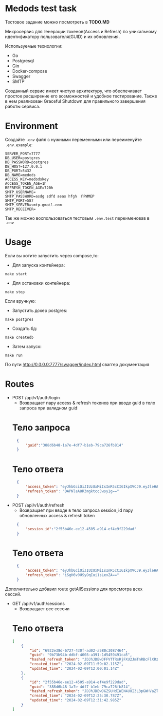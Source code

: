 # Medods test task

Тестовое задание можно посмотреть в  **TODO.MD**

Микросервис для генерации токенов(Access и Refresh) по уникальному идентификатору пользовaтеля(GUID) и их обновления.

Используемые технологии:

+ Go
+ Postgresql
+ Gin
+ Docker-compose
+ Swagger
+ SMTP

Созданный сервис имеет чистую архитектуру, что обеспечивает простое расширение его возможностей и удобное тестирование. Также в нем реализован Graceful Shutdown для правильного завершения работы сервиса.

# Environment

Создайте `.env` файл с нужными переменными  или переименуйте `.env.example`:
```.env
SERVER_PORT=7777
DB_USER=postgres
DB_PASSWORD=postgres
DB_HOST=127.0.0.1
DB_PORT=5432
DB_NAME=medods
ACCESS_KEY=medodskey
ACCESS_TOKEN_AGE=1h
REFRESH_TOKEN_AGE=720h
SMTP_USERNAME=
SMTP_PASSWORD=asdg sdfd aeas hfgh  ПРИМЕР
SMTP_PORT=587
SMTP_SERVER=smtp.gmail.com
SMTP_RECEIVER=
```
Так же можно воспользоваться тестовым  `.env.test` переименовав в `.env`

# Usage

Если вы хотите запустить через compose,то:

* Для запуска контейнера:

```shell
make start
```
* Для остановки контейнера:

```shell
make stop
```

Если вручную:

* Запустить докер postgres:

```shell
make postgres
```

* Создать бд:

```shell
make createdb
```


* Затем запуск:

```shell
make run
```

По пути http://0.0.0.0:7777/swagger/index.html сваггер документация

# Routes

* POST /api/v1/auth/login
  * Возвращает пару access & refresh токенов при вводе guid в тело запроса при валидном guid
  # Тело запроса
  ```json
    {
        "guid":"388d6b48-1a7e-4df7-b1eb-79ca726fb814"
    }
  ```
  # Тело ответа
  ```json
    {
        "access_token": "eyJhbGciOiJIUzUxMiIsInR5cCI6IkpXVCJ9.eyJleHAiOjE3MDc0ODE1MzAsInNlc3Npb25faWQiOiIyZjU1YjQ2ZS1lZTEyLTQ1MDUtYTkxNC1lZjRlOWYyMjlkYWQiLCJndWlkIjoiMzg4ZDZiNDgtMWE3ZS00ZGY3LWIxZWItNzljYTcyNmZiODE0In0.ChSsvpfPXVbtc7B8N1kaRn7_8FtIHqN0Am6OI9ADgM6f9CeER1T73xwHmfCOppv6bd6AUowj7lMe32dp3AIPWg",
        "refresh_token": "DAPNlaA8R3mgktccJwsy1g=="
    }
  ```
* POST /api/v1/auth/refresh
  * Возвращает при вводе в тело запроса session_id пару обновленных access & refresh token
  ```json
    {
        "session_id":"2f55b46e-ee12-4505-a914-ef4e9f229dad"
    }
  ```
  # Тело ответа
  ```json
    {
        "access_token": "eyJhbGciOiJIUzUxMiIsInR5cCI6IkpXVCJ9.eyJleHAiOjE3MDc0ODE5MDIsInNlc3Npb25faWQiOiIyZjU1YjQ2ZS1lZTEyLTQ1MDUtYTkxNC1lZjRlOWYyMjlkYWQiLCJndWlkIjoiMzg4ZDZiNDgtMWE3ZS00ZGY3LWIxZWItNzljYTcyNmZiODE0In0.mP2Vbzgtqv_0hnFt5V050Xnyqg9kB_zSL2KWkmY7NsMLSxqGhEd7B1P0K_jq3IG64rmYHQR1rFygoAmkl8fQgQ",
        "refresh_token": "iSgH6v0USyOqIui1sLexZA=="
    }
  ```
Дополнительно добавил route getAllSessions для просмотра всех сессий.

* GET /api/v1/auth/sessions
    * Возвращает все сессии
     # Тело ответа
    ```json
    [
        {
            "id": "6922e38d-6727-430f-ad02-a580c3087464",
            "guid": "9b73b94b-ddbf-4008-a391-1d5459491ca5",
            "hashed_refresh_token": "JDJhJDEwJFFVTTRsRjFXU2JmTnRBcFlXRzVocC5MQ1B4UUdOejd1TnNkNThsanZsWXJQL3JEbXdsNzVl",
            "created_time": "2024-02-09T11:59:02.115Z",
            "updated_time": "2024-02-09T12:00:01.14Z"
        },
        {
            "id": "2f55b46e-ee12-4505-a914-ef4e9f229dad",
            "guid": "388d6b48-1a7e-4df7-b1eb-79ca726fb814",
            "hashed_refresh_token": "JDJhJDEwJGZSUHdIWEN4UUI3L3pGWHVaZTVTLi5LOFVmNlYxTWp5Z1Q2alk2QXlGVWozZzNkZEN1QnRD",
            "created_time": "2024-02-09T12:25:30.787Z",
            "updated_time": "2024-02-09T12:31:42.985Z"
        }
    ]
    ```


